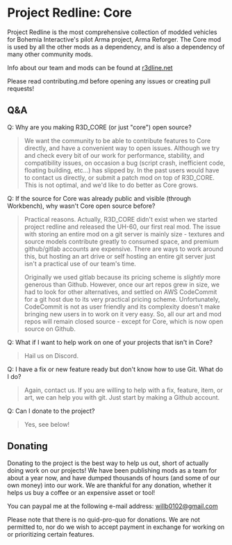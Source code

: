 # Project Redline: Core

Project Redline is the most comprehensive collection of modded vehicles for Bohemia Interactive's pilot Arma project, Arma Reforger. The Core mod is used by all the other mods as a dependency, and is also a dependency of many other community mods.



Info about our team and mods can be found at [r3dline.net](http://r3dline.net/)



Please read contributing.md before opening any issues or creating pull requests!

## Q&A



Q: Why are you making R3D_CORE (or just "core") open source?

> We want the community to be able to contribute features to Core directly, and have a convenient way to open issues. Although we try and check every bit of our work for performance, stability, and compatibility issues, on occasion a bug (script crash, inefficient code, floating building, etc…) has slipped by. In the past users would have to contact us directly, or submit a patch mod on top of R3D_CORE. This is not optimal, and we'd like to do better as Core grows.

Q: If the source for Core was already public and visible (through Workbench), why wasn't Core open source before?

> Practical reasons. Actually, R3D_CORE didn't exist when we started project redline and released the UH-60, our first real mod. The issue with storing an entire mod on a git server is mainly size - textures and source models contribute greatly to consumed space, and premium github/gitlab accounts are expensive. There are ways to work around this, but hosting an art drive or self hosting an entire git server just isn't a practical use of our team's time.
> 
>
> Originally we used gitlab because its pricing scheme is _slightly_ more generous than Github. However, once our art repos grew in size, we had to look for other alternatives, and settled on AWS CodeCommit for a git host due to its very practical pricing scheme. Unfortunately, CodeCommit is not as user friendly and its complexity doesn't make bringing new users in to work on it very easy. So, all our art and mod repos will remain closed source - except for Core, which is now open source on Github.

Q: What if I want to help work on one of your projects that isn't in Core?

> Hail us on Discord.

Q: I have a fix or new feature ready but don't know how to use Git. What do I do?

> Again, contact us. If you are willing to help with a fix, feature, item, or art, we can help you with git. Just start by making a Github account.

Q: Can I donate to the project?

> Yes, see below!

## Donating

Donating to the project is the best way to help us out, short of actually doing work on our projects! We have been publishing mods as a team for about a year now, and have dumped thousands of hours (and some of our own money) into our work. We are thankful for any donation, whether it helps us buy a coffee or an expensive asset or tool!



You can paypal me at the following e-mail address: willb0102@gmail.com



Please note that there is no quid-pro-quo for donations. We are not permitted to, nor do we wish to accept payment in exchange for working on or prioritizing certain features.
